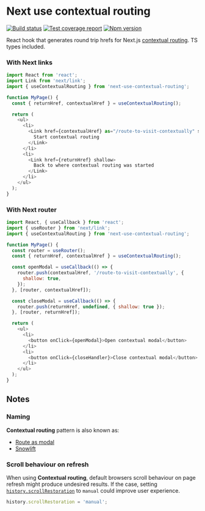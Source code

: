 # Next use contextual routing

[![Build status][ci-badge]][ci]
[![Test coverage report][coveralls-badge]][coveralls]
[![Npm version][npm-badge]][npm]

React hook that generates round trip hrefs for Next.js [contextual routing][next-docs-contextual-routing]. TS types included.

### With Next links

```js
import React from 'react';
import Link from 'next/link';
import { useContextualRouting } from 'next-use-contextual-routing';

function MyPage() {
  const { returnHref, contextualHref } = useContextualRouting();

  return (
    <ul>
      <li>
        <Link href={contextualHref} as="/route-to-visit-contextually" shallow>
          Start contextual routing
        </Link>
      </li>
      <li>
        <Link href={returnHref} shallow>
          Back to where contextual routing was started
        </Link>
      </li>
    </ul>
  );
}
```

### With Next router

```js
import React, { useCallback } from 'react';
import { useRouter } from 'next/link';
import { useContextualRouting } from 'next-use-contextual-routing';

function MyPage() {
  const router = useRouter();
  const { returnHref, contextualHref } = useContextualRouting();

  const openModal = useCallback(() => {
    router.push(contextualHref, '/route-to-visit-contextually', {
      shallow: true,
    });
  }, [router, contextualHref]);

  const closeModal = useCallback(() => {
    router.push(returnHref, undefined, { shallow: true });
  }, [router, returnHref]);

  return (
    <ul>
      <li>
        <button onClick={openModal}>Open contextual modal</button>
      </li>
      <li>
        <button onClick={closeHandler}>Close contextual modal</button>
      </li>
    </ul>
  );
}
```

## Notes

### Naming

**Contextual routing** pattern is also known as:

- [Route as modal][next-docs-contextual-routing]
- [Snowlift][twitter-pattern-name]

### Scroll behaviour on refresh

When using **Contextual routing**, default browsers scroll behaviour on page refresh might produce undesired results. If the case, setting [`history.scrollRestoration`][history-scroll-restoration-docs] to `manual` could improve user experience.

```js
history.scrollRestoration = 'manual';
```

[ci]: https://travis-ci.com/toomuchdesign/next-use-contextual-routing
[ci-badge]: https://travis-ci.com/toomuchdesign/next-use-contextual-routing.svg?branch=master
[npm]: https://www.npmjs.com/package/next-use-contextual-routing
[npm-badge]: https://img.shields.io/npm/v/next-use-contextual-routing.svg
[coveralls-badge]: https://coveralls.io/repos/github/toomuchdesign/next-use-contextual-routing/badge.svg?branch=master
[coveralls]: https://coveralls.io/github/toomuchdesign/next-use-contextual-routing?branch=master
[next-docs-contextual-routing]: https://github.com/vercel/next.js/tree/v9.5.3/examples/with-route-as-modal
[twitter-pattern-name]: https://twitter.com/swyx/status/1245891685927682049
[history-scroll-restoration-docs]: https://developer.mozilla.org/en-US/docs/Web/API/History/scrollRestoration
